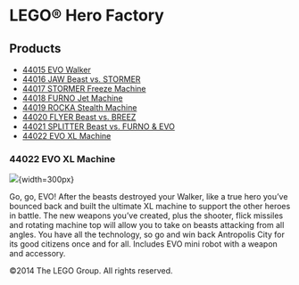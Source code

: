 # LEGO® Hero Factory

## Products

- [44015 EVO Walker](/en-US/themes/Hero-Factory/products/44015.md)
- [44016 JAW Beast vs. STORMER](/en-US/themes/Hero-Factory/products/44016.md)
- [44017 STORMER Freeze Machine](/en-US/themes/Hero-Factory/products/44017.md)
- [44018 FURNO Jet Machine](/en-US/themes/Hero-Factory/products/44018.md)
- [44019 ROCKA Stealth Machine](/en-US/themes/Hero-Factory/products/44019.md)
- [44020 FLYER Beast vs. BREEZ](/en-US/themes/Hero-Factory/products/44020.md)
- [44021 SPLITTER Beast vs. FURNO &amp; EVO](/en-US/themes/Hero-Factory/products/44021.md)
- [44022 EVO XL Machine](/en-US/themes/Hero-Factory/products/44022.md)

### 44022 EVO XL Machine

![](https://www.lego.com/cdn/product-assets/product.img.pri/44022_prod.jpg){width=300px}

Go, go, EVO! After the beasts destroyed your Walker, like a true hero you’ve bounced back and built the ultimate XL machine to support the other heroes in battle. The new weapons you’ve created, plus the shooter, flick missiles and rotating machine top will allow you to take on beasts attacking from all angles. You have all the technology, so go and win back Antropolis City for its good citizens once and for all. Includes EVO mini robot with a weapon and accessory.

©2014 The LEGO Group. All rights reserved.